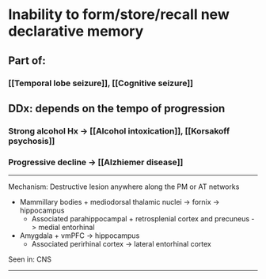 #  Inability to form/store/recall new declarative memory
## Part of:
### [[Temporal lobe seizure]], [[Cognitive seizure]]
## DDx: depends on the tempo of progression
### Strong alcohol Hx -> [[Alcohol intoxication]], [[Korsakoff psychosis]]
### Progressive decline -> [[Alzhiemer disease]]



---
Mechanism: Destructive lesion anywhere along the PM or AT networks 
- Mammillary bodies + mediodorsal thalamic nuclei -> fornix -> hippocampus 
	- Associated parahippocampal + retrosplenial cortex and precuneus -> medial entorhinal
- Amygdala + vmPFC -> hippocampus 
	- Associated perirhinal cortex -> lateral entorhinal cortex

Seen in: CNS

---
